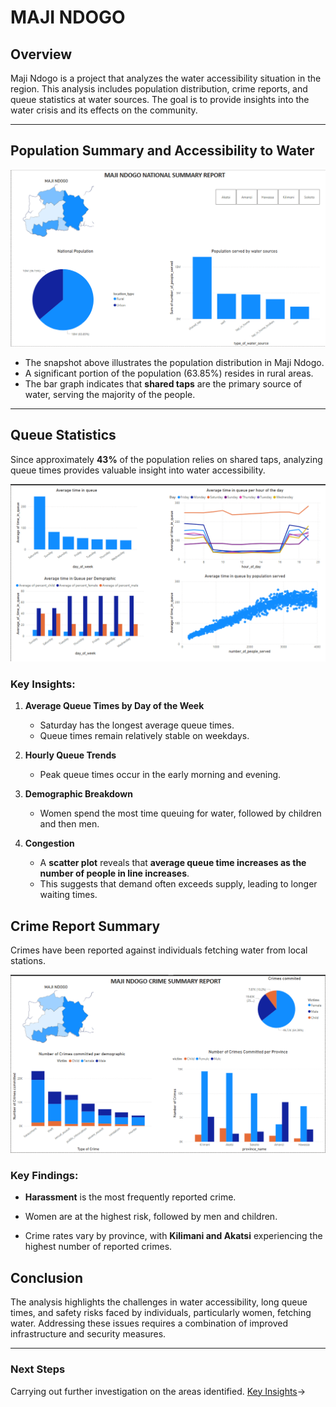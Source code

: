 
# MAJI NDOGO

## Overview
Maji Ndogo is a project that analyzes the water accessibility situation in the region. This analysis includes population distribution, crime reports, and queue statistics at water sources. The goal is to provide insights into the water crisis and its effects on the community.

---

## Population Summary and Accessibility to Water

![Maji Ndogo Population Summary](/Images/National%20Population.png)

- The snapshot above illustrates the population distribution in Maji Ndogo.
- A significant portion of the population (63.85%) resides in rural areas.
- The bar graph indicates that **shared taps** are the primary source of water, serving the majority of the people.

---

## Queue Statistics

Since approximately **43%** of the population relies on shared taps, analyzing queue times provides valuable insight into water accessibility.

![Visit Statistics](/Images/Visits.png)

### Key Insights:
1. **Average Queue Times by Day of the Week**  
   - Saturday has the longest average queue times.
   - Queue times remain relatively stable on weekdays.

2. **Hourly Queue Trends**  
   - Peak queue times occur in the early morning and evening.
   
3. **Demographic Breakdown**  
	- Women spend the most time queuing for water, followed by children and then men.
	
4. **Congestion**
	-   A **scatter plot** reveals that **average queue time increases as the number of people in line increases**.
    -   This suggests that demand often exceeds supply, leading to longer waiting times.   


## Crime Report Summary 

Crimes have been reported against individuals fetching water from local stations.

![Crime Report](/Resources\Images\Part1\Crime%20Report.png)

### Key Findings:

-  **Harassment** is the most frequently reported crime.

- Women are at the highest risk, followed by men and children.

- Crime rates vary by province, with **Kilimani and Akatsi** experiencing the highest number of reported crimes.


## Conclusion

The analysis highlights the challenges in water accessibility, long queue times, and safety risks faced by individuals, particularly women, fetching water. Addressing these issues requires a combination of improved infrastructure and security measures.

---

### Next Steps
Carrying out further investigation on the areas identified. 
[Key Insights](Key%20Insights.md)→
